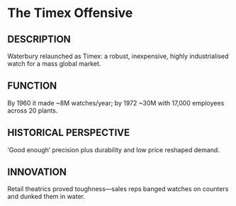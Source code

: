 # The Timex Offensive

## DESCRIPTION
Waterbury relaunched as Timex: a robust, inexpensive, highly industrialised watch for a mass global market.

## FUNCTION
By 1960 it made ~8M watches/year; by 1972 ~30M with 17,000 employees across 20 plants.

## HISTORICAL PERSPECTIVE
‘Good enough’ precision plus durability and low price reshaped demand.

## INNOVATION
Retail theatrics proved toughness—sales reps banged watches on counters and dunked them in water.

